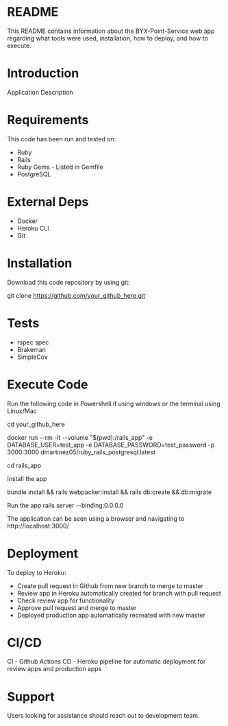 # README

This README contains information about the BYX-Point-Service web app regarding what tools were used, installation, how to deploy, and how to execute.

# Introduction
Application Description

# Requirements
This code has been run and tested on:

* Ruby 
* Rails 
* Ruby Gems - Listed in Gemfile
* PostgreSQL

# External Deps
* Docker
* Heroku CLI
* Git

# Installation
Download this code repository by using git:

git clone [https://github.com/your_github_here.git
](https://github.com/carlosbarker/csce431_fall22_BYX-Point-Service)
# Tests
* rspec spec
* Brakeman
* SimpleCov

# Execute Code
Run the following code in Powershell if using windows or the terminal using Linux/Mac

cd your_github_here

docker run --rm -it --volume "$(pwd):/rails_app" -e DATABASE_USER=test_app -e DATABASE_PASSWORD=test_password -p 3000:3000 dmartinez05/ruby_rails_postgresql:latest

cd rails_app

Install the app

bundle install && rails webpacker:install && rails db:create && db:migrate

Run the app rails server --binding:0.0.0.0

The application can be seen using a browser and navigating to http://localhost:3000/



# Deployment
To deploy to Heroku:
* Create pull request in Github from new branch to merge to master
* Review app in Heroku automatically created for branch with pull request
* Check review app for functionality
* Approve pull request and merge to master
* Deployed production app automatically recreated with new master

# CI/CD
CI - Github Actions
CD - Heroku pipeline for automatic deployment for review apps and production apps

# Support
Users looking for assistance should reach out to development team.
